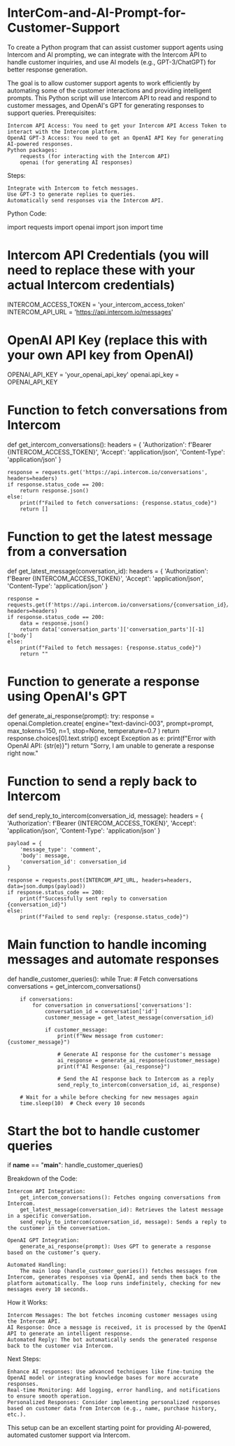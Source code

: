 # InterCom-and-AI-Prompt-for-Customer-Support
To create a Python program that can assist customer support agents using Intercom and AI prompting, we can integrate with the Intercom API to handle customer inquiries, and use AI models (e.g., GPT-3/ChatGPT) for better response generation.

The goal is to allow customer support agents to work efficiently by automating some of the customer interactions and providing intelligent prompts. This Python script will use Intercom API to read and respond to customer messages, and OpenAI's GPT for generating responses to support queries.
Prerequisites:

    Intercom API Access: You need to get your Intercom API Access Token to interact with the Intercom platform.
    OpenAI GPT-3 Access: You need to get an OpenAI API Key for generating AI-powered responses.
    Python packages:
        requests (for interacting with the Intercom API)
        openai (for generating AI responses)

Steps:

    Integrate with Intercom to fetch messages.
    Use GPT-3 to generate replies to queries.
    Automatically send responses via the Intercom API.

Python Code:

import requests
import openai
import json
import time

# Intercom API Credentials (you will need to replace these with your actual Intercom credentials)
INTERCOM_ACCESS_TOKEN = 'your_intercom_access_token'
INTERCOM_API_URL = 'https://api.intercom.io/messages'

# OpenAI API Key (replace this with your own API key from OpenAI)
OPENAI_API_KEY = 'your_openai_api_key'
openai.api_key = OPENAI_API_KEY

# Function to fetch conversations from Intercom
def get_intercom_conversations():
    headers = {
        'Authorization': f'Bearer {INTERCOM_ACCESS_TOKEN}',
        'Accept': 'application/json',
        'Content-Type': 'application/json'
    }
    
    response = requests.get('https://api.intercom.io/conversations', headers=headers)
    if response.status_code == 200:
        return response.json()
    else:
        print(f"Failed to fetch conversations: {response.status_code}")
        return []

# Function to get the latest message from a conversation
def get_latest_message(conversation_id):
    headers = {
        'Authorization': f'Bearer {INTERCOM_ACCESS_TOKEN}',
        'Accept': 'application/json',
        'Content-Type': 'application/json'
    }
    
    response = requests.get(f'https://api.intercom.io/conversations/{conversation_id}/parts', headers=headers)
    if response.status_code == 200:
        data = response.json()
        return data['conversation_parts']['conversation_parts'][-1]['body']
    else:
        print(f"Failed to fetch messages: {response.status_code}")
        return ""

# Function to generate a response using OpenAI's GPT
def generate_ai_response(prompt):
    try:
        response = openai.Completion.create(
            engine="text-davinci-003",
            prompt=prompt,
            max_tokens=150,
            n=1,
            stop=None,
            temperature=0.7
        )
        return response.choices[0].text.strip()
    except Exception as e:
        print(f"Error with OpenAI API: {str(e)}")
        return "Sorry, I am unable to generate a response right now."

# Function to send a reply back to Intercom
def send_reply_to_intercom(conversation_id, message):
    headers = {
        'Authorization': f'Bearer {INTERCOM_ACCESS_TOKEN}',
        'Accept': 'application/json',
        'Content-Type': 'application/json'
    }
    
    payload = {
        'message_type': 'comment',
        'body': message,
        'conversation_id': conversation_id
    }

    response = requests.post(INTERCOM_API_URL, headers=headers, data=json.dumps(payload))
    if response.status_code == 200:
        print(f"Successfully sent reply to conversation {conversation_id}")
    else:
        print(f"Failed to send reply: {response.status_code}")

# Main function to handle incoming messages and automate responses
def handle_customer_queries():
    while True:
        # Fetch conversations
        conversations = get_intercom_conversations()
        
        if conversations:
            for conversation in conversations['conversations']:
                conversation_id = conversation['id']
                customer_message = get_latest_message(conversation_id)

                if customer_message:
                    print(f"New message from customer: {customer_message}")
                    
                    # Generate AI response for the customer's message
                    ai_response = generate_ai_response(customer_message)
                    print(f"AI Response: {ai_response}")
                    
                    # Send the AI response back to Intercom as a reply
                    send_reply_to_intercom(conversation_id, ai_response)
        
        # Wait for a while before checking for new messages again
        time.sleep(10)  # Check every 10 seconds

# Start the bot to handle customer queries
if __name__ == "__main__":
    handle_customer_queries()

Breakdown of the Code:

    Intercom API Integration:
        get_intercom_conversations(): Fetches ongoing conversations from Intercom.
        get_latest_message(conversation_id): Retrieves the latest message in a specific conversation.
        send_reply_to_intercom(conversation_id, message): Sends a reply to the customer in the conversation.

    OpenAI GPT Integration:
        generate_ai_response(prompt): Uses GPT to generate a response based on the customer’s query.

    Automated Handling:
        The main loop (handle_customer_queries()) fetches messages from Intercom, generates responses via OpenAI, and sends them back to the platform automatically. The loop runs indefinitely, checking for new messages every 10 seconds.

How it Works:

    Intercom Messages: The bot fetches incoming customer messages using the Intercom API.
    AI Response: Once a message is received, it is processed by the OpenAI API to generate an intelligent response.
    Automated Reply: The bot automatically sends the generated response back to the customer via Intercom.

Next Steps:

    Enhance AI responses: Use advanced techniques like fine-tuning the OpenAI model or integrating knowledge bases for more accurate responses.
    Real-time Monitoring: Add logging, error handling, and notifications to ensure smooth operation.
    Personalized Responses: Consider implementing personalized responses based on customer data from Intercom (e.g., name, purchase history, etc.).

This setup can be an excellent starting point for providing AI-powered, automated customer support via Intercom.
